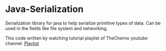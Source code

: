 # Java-Serialization
Serialization library for java to help serialize primitive types of data. 
Can be used in the fields like file system and networking.

This code written by watching tutorial playlist of TheCherno youtube channel.
[Playlist](https://www.youtube.com/playlist?list=PLlrATfBNZ98cCfmH0xPebdVVMSYRQfyKi)
